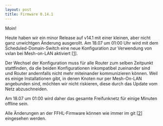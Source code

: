```yaml
---
layout: post
title: Firmware 0.14.1
---
```


Moin!

Heute haben wir ein minor Release auf v14.1 mit einer kleinen, aber nicht ganz unwichtgen Änderung ausgerollt. Am 18.07 um 01:00 Uhr wird mit dem Scheduled-Domain-Switch eine neue Konfiguration zur Verwendung von vxlan bei Mesh-on-LAN aktiviert [[1]]. 

Der Wechsel der Konfiguration muss für alle Router zum selben Zeitpunkt stattfinden, da die beiden Konfigurationen inkompatibel zueinander sind und Router andernfalls nicht mehr miteinander kommunizieren können. Weil es einige Installationen gibt, in denen Knoten nur per Mesh-On-LAN angebunden sind, möchten wir nicht riskieren, diese durch das Update vom Netz abzuschneiden.

Am 18.07 um 01:00 wird daher das gesamte Freifunknetz für einige Minuten offline sein.

Alle Änderungen an der FFHL-Firmware können wie immer im git [[2]] eingesehen werden.

[1]: https://gluon.readthedocs.io/en/latest/features/wired-mesh.html#wired-mesh-encapsulation
[2]: https://git.luebeck.freifunk.net/FreifunkLuebeck/site-ffhl/src/tag/v0.14.1/
